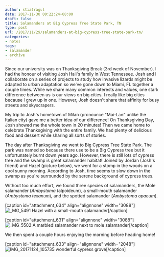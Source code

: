 ```yaml
---
author: stiatragul
date: 2017-11-30 00:22:24+00:00
draft: false
title: Salamanders at Big Cypress Tree State Park, TN
type: post
url: /2017/11/29/salamanders-at-big-cypress-tree-state-park-tn/
categories:
- notes
tags:
- salamander
- archive
---
```


Since our university was on Thanksgiving Break (3rd week of November). I had the honour of visiting Josh Hall's family in West Tennessee. Josh and I collaborate on a series of projects to study how invasive lizards might be adapted to urban adaptation so we've gone down to Miami, FL together a couple times. While we share many common interests and values, one stark difference between us is our views on big cities. I really like big cities because I grew up in one. However, Josh doesn't share that affinity for busy streets and skyscrapers.

My trip to Josh's hometown of Milan (pronounce "Mai-Lan" unlike the Italian city) gave me a better idea of our difference! On Thanksgiving Day, Josh showed me the whole town in 20 minutes! Then we came home to celebrate Thanksgiving with the entire family. We had plenty of delicious food and dessert while sharing all sorts of stories.

The day after Thanksgiving we went to Big Cypress Tree State Park. The park was named so because there use to be a Big Cypress tree but it unfortunately burnt down years ago. However, there is still lots of cypress tree and the swamp is great salamander habitat! Joined by Jordan (Josh's friend) and Hazel (picture below), we went for a stomp in the woods on a cool sunny morning. According to Josh, time seems to slow down in the swamp as you're surrounded by the serene background of cypress trees.

Without too much effort, we found three species of salamanders, the Mole salamander (_Ambystoma_ talpoideum)_,_ a small-mouth salamander (_Ambystoma texanum_), and the spotted salamander (_Ambystoma opacum_).


[caption id="attachment_634" align="alignnone" width="3088"]![_MG_5491](https://somemightscience.files.wordpress.com/2017/11/mg_5491.jpg)
Hazel with a small-mouth salamander[/caption]

[caption id="attachment_631" align="alignnone" width="3088"]![_MG_5502](https://somemightscience.files.wordpress.com/2017/11/mg_5502.jpg)
A marbled salamander next to mole salamander[/caption]

We then spent a couple hours enjoying the morning before heading home!

[caption id="attachment_633" align="alignnone" width="2048"]![IMG_20171124_105735](https://somemightscience.files.wordpress.com/2017/11/img_20171124_105735.jpg)
wonderful cypress grove[/caption]

